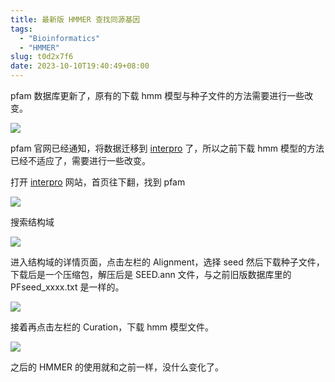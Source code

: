 ```yaml
---
title: 最新版 HMMER 查找同源基因
tags:
  - "Bioinformatics"
  - "HMMER"
slug: t0d2x7f6
date: 2023-10-10T19:40:49+08:00
---
```


pfam 数据库更新了，原有的下载 hmm 模型与种子文件的方法需要进行一些改变。

<!--more-->

![](https://jihulab.com/UncleCAT4/static/-/raw/main/blog/202310101943037.png)

pfam 官网已经通知，将数据迁移到 [interpro](https://www.ebi.ac.uk/interpro/) 了，所以之前下载 hmm 模型的方法已经不适应了，需要进行一些改变。

打开 [interpro](https://www.ebi.ac.uk/interpro/) 网站，首页往下翻，找到 pfam

![](https://jihulab.com/UncleCAT4/static/-/raw/main/blog/202310101946555.png)

搜索结构域

![](https://jihulab.com/UncleCAT4/static/-/raw/main/blog/202310101946291.png)

进入结构域的详情页面，点击左栏的 Alignment，选择 seed 然后下载种子文件，下载后是一个压缩包，解压后是 SEED.ann 文件，与之前旧版数据库里的 PFseed_xxxx.txt 是一样的。

![](https://jihulab.com/UncleCAT4/static/-/raw/main/blog/202310101950962.png)

接着再点击左栏的 Curation，下载 hmm 模型文件。

![](https://jihulab.com/UncleCAT4/static/-/raw/main/blog/202310101952002.png)

之后的 HMMER 的使用就和之前一样，没什么变化了。